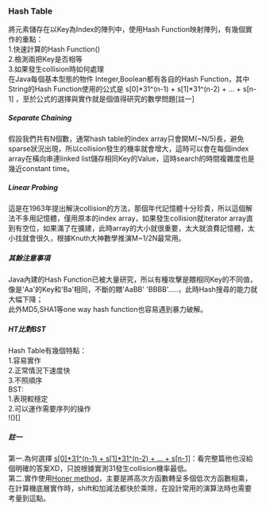### Hash Table  
將元素儲存在以Key為Index的陣列中，使用Hash Function映射陣列，有幾個實作的重點：  
1.快速計算的Hash Function()  
2.檢測兩把Key是否相等  
3.如果發生collision時如何處理  
在Java每個基本型態的物件 Integer,Boolean都有各自的Hash Function，其中String的Hash Function使用的公式是  s[0]*31^(n-1) + s[1]*31^(n-2) + ... + s[n-1]  ，至於公式的選擇與實作就是個值得研究的數學問題[註一]  

##### Separate Chaining  
假設我們共有N個數，通常hash table的index array只會開M(~N/5)長，避免sparse狀況出現，所以collision發生的機率就會增大，這時可以會在每個index array在橫向串連linked list儲存相同Key的Value，這時search的時間複雜度也是幾近constant time。  

##### Linear Probing  
這是在1963年提出解決collision的方法，那個年代記憶體十分珍貴，所以這個解法不多用記憶體，僅用原本的index array，如果發生collision就iterator array直到有空位，如果滿了在擴建，此時array的大小就很重要，太大就浪費記憶體，太小找就會很久，根據Knuth大神數學推演M~1/2N最常用。  

##### 其餘注意事項  
Java內建的Hash Function已被大量研究，所以有種攻擊是餵相同Key的不同值，像是'Aa'的Key和'Ba'相同，不斷的餵'AaBB' 'BBBB'.....，此時Hash搜尋的能力就大幅下降；  
此外MD5,SHA1等one way hash function也容易遇到暴力破解。

##### HT比對BST  
Hash Table有幾個特點：  
1.容易實作  
2.正常情況下速度快   
3.不照順序  
BST:  
1.表現較穩定  
2.可以運作需要序列的操作   
!()[]

##### 註一
第一.為何選擇 [s[0]*31^(n-1) + s[1]*31^(n-2) + ... + s[n-1]](https://computinglife.wordpress.com/2008/11/20/why-do-hash-functions-use-prime-numbers/)：看完整篇他也沒給個明確的答案XD，只說根據實測31發生collision機率最低。  
第二.實作使用[Honer method](https://zh.wikipedia.org/wiki/%E7%A7%A6%E4%B9%9D%E9%9F%B6%E7%AE%97%E6%B3%95)，主要是將高次方函數轉呈多個低次方函數相乘，在計算機底層實作時，shift和加減法都快於乘除，在設計常用的演算法時也需要考量到這點。 
